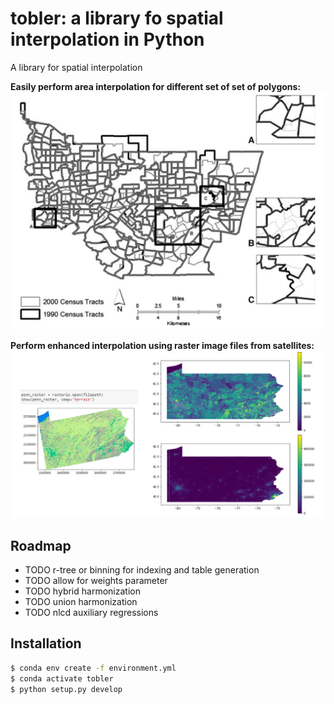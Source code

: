 # tobler: a library fo spatial interpolation in Python

A library for spatial interpolation

**Easily perform area interpolation for different set of set of polygons:**
![](figs/toy_census_tracts_example.png)

**Perform enhanced interpolation using raster image files from satellites:**
![](figs/raster_lattice_example.png)

## Roadmap

* TODO r-tree or binning for indexing and table generation
* TODO allow for weights parameter
* TODO hybrid harmonization
* TODO union harmonization
* TODO nlcd auxiliary regressions


## Installation

```bash
$ conda env create -f environment.yml
$ conda activate tobler 
$ python setup.py develop
```

